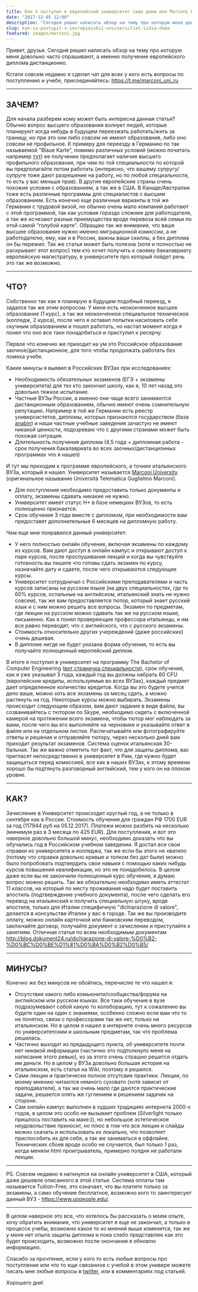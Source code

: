 ```yaml
---
title: Как я поступил в европейский университет сидя дома или Marconi University review.
date: "2017-12-05 12:00"
description: "Сегодня решил написать обзор на тему про которую меня довольно часто спрашивают, а именно получение европейского диплома дистанционно."
slug: kak-ia-postupil-v-ievropieiskii-univiersitiet-sidia-doma
featured: images/marconi.jpg
---
```


Привет, друзья.
Сегодня решил написать обзор на тему про которую меня довольно часто спрашивают, а именно получение европейского диплома дистанционно.

Кстати совсем недавно я сделал чат для всех у кого есть вопросы по поступлению и учебе, присоединяйтесь: https://t.me/marconi_uni_ru

---
## ЗАЧЕМ?
Для начала разберем кому может быть интересна данная статья?
Обычно вопрос высшего образования волнует людей, которые планируют когда нибудь в будущем переезжать работать/жить за границу, но при это они либо совсем не имеют образования, либо оно совсем не профильное.
К примеру для переезду в Германию по так называемой "Blaue Karte", помимо различных условий (можно почитать например [тут](https://www.tupa-germania.ru/immigratsiya/golubaja-karta-es-v-germanii.html)) ее получение предполагает наличие высшего профильного образования, при чем по той специальности по которой вы предполагайте потом работать (интересно, что вашему супругу/супруге тоже дают разрешение на работу, но по любой специальности, то есть у вас меньше прав). В другие европейские страны очень похожие условия с образованием, а так же в США. В Канаде/Австралии тоже есть различные программы для специалистов с высшим образованием. Есть конечно еще различные варианты в той же Германии с трудовой визой, но обычно очень мало компаний работают с этой программой, так как условия гораздо сложнее для работодателя, а так же исчезают разные приемущества вроде перевоза всей семьи по этой самой "голубой карте".
Обращаю так же внимание, что ваше высшее образование нужно именно миграционной комиссии, а не работодателю, ему, как и в России, важны ваши скиллы, а без диплома он бы пережил.
Так же статья может быть полезна (хотя и полностью не раскрывает этот вопрос) тем кто хочет получить к своему бакалавриату европейскую магистратуру, в университете про который пойдет речь это так же возможно.

---
## ЧТО?
Собственно так как я планирую в будущем подобный переезд, я задался так же этим вопросом. У меня есть неоконченное высшее образование (1 курс), а так же неоконченное специальное техническое (колледж, 2 курса), после чего я оставил попытки насиловать себя скучным образованием и пошел работать, но настал момент когда я понял что оно все таки понадобиться и приступил к ресерчу.

Первое что конечно же приходит на ум это Российское образование заочное/дистанционное, для того чтобы продолжать работать без помеха учебе.

Какие минусы я выявил в Российских ВУЗах при исследованиях:
* Необходимость обязательных экзаменов (ЕГЭ + экзамены университета) для тех кто закончил школу, как я, 10 лет назад это довольно тяжкое испытание.
* Частные ВУЗы России, а именно они чаще всего занимаются дистанционным образованием, обычно имеют очень сомнительную репутацию. Например в той же Германии есть реестр универсистетов, дипломы, которых признаются государством (база [anabin](http://anabin.kmk.org/no_cache/filter/institutionen.html)) и наши частные учебные заведения зачастую не имеют никакой ценности, подозреваю что с другими странами может быть похожая ситуация.
* Длительность получения диплома (4,5 года + дипломная работа - срок получения бакалавриата во всех заочных/дистанционных программах что я нашел)

И тут мы приходим к программе европейского, а точнее итальянского ВУЗа, который я нашел. Университет называется [Marconi University](http://www.gmuonline.org/) (оригинальное называние Università Telematica Guglielmo Marconi).
* Для поступления необходимо предоставить только документы и оплату, экзамены сдавать никакие не нужно.
* Университет имеет статус H+ в базе немецких ВУЗов, то есть полноценно признается.
* Срок обучения 3 года вместе с дипломом, при необходимости вам предоставят дополнительные 6 месяцев на дипломную работу.

Чем еще мне понравился данный университет:
* У него полностью онлайн обучение, включая экзамены по каждому из курсов. Вам дают доступ в онлайн кампус и открывают доступ к паре курсов, после прослушивания лекций и когда вы чувствуйте готовность вы пишите что готовы сдать экзамен по курсу, назначайте дату и сдаете, после чего открываются следующие курсы.
* Университет сотрудничал с Российскими преподавателями и часть курсов записаны на русском языке (на двух специальностях, где то 60% курсов, остальные на английском, итальянский знать не нужно совсем), так же вам предоставляется тютор, который знает русский язык и с ним можно решить все вопросы. Экзамен по предметам, где лекции на русском можно сдавать так же на русском языке, письменно. Как я понял проверяющие профессора итальянцы, и им все равно переводят, что с английского, что с русского экзамены.
* Стоимость относительно других учереждений (даже российских) очень дешевая.
* В дипломе нигде не будет указана форма обучения, то есть вы получайте полноценный европейский диплом.

В итоге я поступил в университет на программу The Bachelor of Computer Engineering ([вот страничка специальности](http://www.gmuonline.org/ru/academics/bachelors/116-bachelor-of-computer-engineering)), срок обучения, как я уже указывал 3 года, каждый год вы должны набрать 60 CFU (европейские кредиты, используемые во всех ВУЗах), каждый предмет дает определенное количество кредитов. Когда вы это будете учится дело ваше, можно хоть все экзамены за месяц сдать, а можно растянуть на год. Некоторые курсы можно выбирать.
Экзамены происходит следующим образом, вам дают задание в виде файла, вы созванивайтесь с тютором по Skype, необходимо сидеть с включенной камерой на протяжении всего экзамена, чтобы тютор мог наблюдать за вами, после чего вы его выполняйте на черновике и указывайте ответ в файле или на отдельном листке. Распечатывайте или фотографируйте ответы и решение и отправляйте тютору, через несколько дней вам приходит результат экзаменов. Система оценок итальянская 30-бальная.
Так же важно отметить тот факт, что для защиты диплома, вас пригласят непосредственно в университет в Рим, где нужно будет защищаться перед комиссией, все как в наших ВУЗах, к этому времени хорошо бы подтянуть разговорный английский, тем у кого он на плохом уровне.

---
## КАК?
Зачисление в Университет происходит круглый год, а не только в сентябре как в России.
Стоимость обучения для граждан РФ 1700 EUR за год (117944 руб на 05.12.2017). Платежи можно разбить на несколько (минимум раз в 3 месяца по 425 EUR).
Для поступления, и вот это наверное довольно большой минус, необходимо доказать что вы обучались год в Российском учебном заведении. Я достал все свои справки из университета и колледжа, так же если бы этого не хватило (потому что справки довольно кривые и толком без дат были) можно было попробовать подтвердить свои навыки с помощью каких нибудь курсов повышения квалификации, но это не понадобилось. В целом даже если вы не закончили полноценный курс обучения, я думаю вопрос можно решить.
Так же обязательно необходимо иметь аттестат 11 классов, на который по месту проживания надо будет поставить апостиль (подтверждение учебного документа), после чего сделать его перевод на итальянский и получить специальную штуку, вроде апостиля, только для Италии специфичную "dichiarazione di valore", делается в консульстве Италии у вас в городе.
Так же вы производите оплату, можно онлайн карточкой или банковским переводом, заключайте договор, получайте документ о зачислении и приступайте к занятиям.
Отличная статья по всем необходимым документам http://blog.dokument24.ru/dichiarazione-di-valore-%D0%B2-%D0%BC%D0%BE%D1%81%D0%BA%D0%B2%D0%B5/

---
## МИНУСЫ?

Конечно же без минусов не обойтись, перечислю те что нашел я:
* Отсутствие какого либо комьюнити/сообщества/форума на английском или русском языках. Все таки обучение в вузе подразумевают собой какую то колоборацию, тут к сожалению вы будете один на один с знаниями, особенно сложно если вам что то не понятно, связи с профессорами так же нет, только на итальянском. Но в целом я нашел в интернете очень много ресурсов по университетским и школьным предметам, так что проблема решилась.
* Частично выходит из предыдущего пункта, об университете почти нет никакой информации (частично это подтолкнуло меня на написание этого ревью), из за этого очень страшно решится отдать им деньги. Но в целом у ВУЗа довольно большая история на итальянском, есть статья на Wiki, поэтому я решился.
* Сами лекции и практически полное отсутсвие практики. Лекции, по моему мнению читаются немного суховато (хотя зависит от преподавателя), а так же очень мало где даются практические задачи, решается опять же гуглением и решением задачек на стороне.
* Сам онлайн кампус выполнен в худших традициях интернета 2000-х годов, в целом это особо не вызывает проблем (Silverlight только пришлось поставить на маке:)), но небольшое эстетическое неудовольствие приносит, но плюс в том что все лекции и слайды можно скачать и использовать их локально, что позволяет приспособить их для себя, а так же заниматься в оффлайне. Технических сбоев вроде особо не случается, был только 1 раз, когда меняли html проигрыватель, примерно полдня не работали лекции.

---

PS. Совсем недавно я наткнулся на онлайн университет в США, который даже дешевле описанного в этой статье. Система оплаты там называется Tuition-Free, это означает, что вы платите только за экзамены, а само обучение бесплатное, возможно кого то заинтересует данный ВУЗ - https://www.uopeople.edu/.

---

В целом наверное это все, что хотелось бы рассказать о моем опыте, хочу обратить внимания, что университет я еще не закончил, а только в процессе учебы, возможно какое то из мнений выше изменится, так же у меня нет опыта защиты диплома и пока слабо представляю как это будет происходить, возможно после окончания я обновлю информацию.

Спасибо за прочтение, если у кого то есть любые вопросы про поступление или что то еще связанное с учебой в этом универе можете писать мне любые вопросы в [twitter](https://twitter.com/guar47), или в комментариях под статьей.

Хорошего дня!
